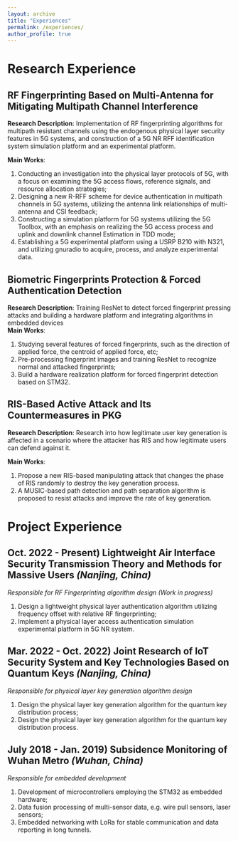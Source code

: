 ```yaml
---
layout: archive
title: "Experiences"
permalink: /experiences/
author_profile: true
---
```


Research Experience  
====  

RF Fingerprinting Based on Multi-Antenna for Mitigating Multipath Channel Interference  
----  

**Research Description**: Implementation of RF fingerprinting algorithms for multipath resistant channels using the endogenous physical layer security features in 5G systems, and construction of a 5G NR RFF identification system simulation platform and an experimental platform.  

**Main Works**:
1. Conducting an investigation into the physical layer protocols of 5G, with a focus on examining the 5G access flows, reference signals, and resource allocation strategies;
2. Designing a new R-RFF scheme for device authentication in multipath channels in 5G systems, utilizing the antenna link relationships of multi-antenna and CSI feedback;
3. Constructing a simulation platform for 5G systems utilizing the 5G Toolbox, with an emphasis on realizing the 5G access process and uplink and downlink channel Estimation in TDD mode;
4. Establishing a 5G experimental platform using a USRP B210 with N321, and utilizing gnuradio to acquire, process, and analyze experimental data.


Biometric Fingerprints Protection \& Forced Authentication Detection  
----  

**Research Description**: Training ResNet to detect forced fingerprint pressing attacks and building a hardware platform and integrating algorithms in embedded devices  
**Main Works**:
1. Studying several features of forced fingerprints, such as the direction of applied force, the centroid of applied force, etc;
2. Pre-processing fingerprint images and training ResNet to recognize normal and attacked fingerprints;
3. Build a hardware realization platform for forced fingerprint detection based on STM32.  

RIS-Based Active Attack and Its Countermeasures in PKG  
----  

**Research Description**: Research into how legitimate user key generation is affected in a scenario where the attacker has RIS and how legitimate users can defend against it.  

**Main Works**:
1. Propose a new RIS-based manipulating attack that changes the phase of RIS randomly to destroy the key generation process.
2. A MUSIC-based path detection and path separation algorithm is proposed to resist attacks and improve the rate of key generation.

Project Experience  
=====  

Oct. 2022 - Present) Lightweight Air Interface Security Transmission Theory and Methods for Massive Users *(Nanjing, China)*  
----

*Responsible for RF Fingerprinting algorithm design (Work in progress)*
1. Design a lightweight physical layer authentication algorithm utilizing frequency offset with relative RF fingerprinting;
2. Implement a physical layer access authentication simulation experimental platform in 5G NR system.

Mar. 2022 - Oct. 2022) Joint Research of IoT Security System and Key Technologies Based on Quantum Keys *(Nanjing, China)*    
----

*Responsible for physical layer key generation algorithm design*
1. Design the physical layer key generation algorithm for the quantum key distribution process;
2. Design the physical layer key generation algorithm for the quantum key distribution process.


July 2018 - Jan. 2019) Subsidence Monitoring of Wuhan Metro *(Wuhan, China)* 
----

*Responsible for embedded development*
1. Development of microcontrollers employing the STM32 as embedded hardware;
2. Data fusion processing of multi-sensor data, e.g. wire pull sensors, laser sensors;
3. Embedded networking with LoRa for stable communication and data reporting in long tunnels.


